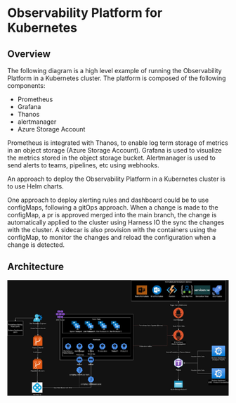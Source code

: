 # Observability Platform for Kubernetes

## Overview

The following diagram is a high level example of running the Observability Platform in a Kubernetes cluster. The platform is composed of the following components:

- Prometheus
- Grafana
- Thanos
- alertmanager
- Azure Storage Account

Prometheus is integrated with Thanos, to enable log term storage of metrics in an object storage (Azure Storage Account). Grafana is used to visualize the metrics stored in the object storage bucket. Alertmanager is used to send alerts to teams, pipelines, etc using webhooks.

An approach to deploy the Observability Platform in a Kubernetes cluster is to use Helm charts.

One approach to deploy alerting rules and dashboard could be to use configMaps, following a gitOps approach. When a change is made to the configMap, a pr is approved merged into the main branch, the change is automatically applied to the cluster using Harness IO the sync the changes with the cluster. A sidecar is also provision with the containers using the configMap, to monitor the changes and reload the configuration when a change is detected.

## Architecture

![Observability Platform](./observability-platform.jpg)
